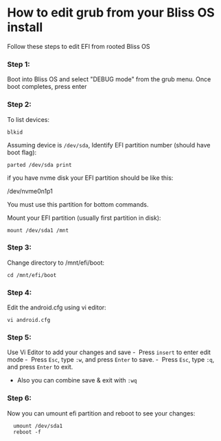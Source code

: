 # How to edit grub from your Bliss OS install

Follow these steps to edit EFI from rooted Bliss OS

### Step 1:
Boot into Bliss OS and select "DEBUG mode" from the grub menu. Once boot completes, press enter

### Step 2:
To list devices:
  
  `blkid`

Assuming device is `/dev/sda`, Identify EFI partition number (should have boot flag):

  `parted /dev/sda print`
  
if you have nvme disk your EFI partition should be like this:

/dev/nvme0n1p1

You must use this partition for bottom commands.

Mount your EFI partition (usually first partition in disk):

  `mount /dev/sda1 /mnt`

### Step 3:
Change directory to /mnt/efi/boot:

  `cd /mnt/efi/boot`

### Step 4:
Edit the android.cfg using vi editor:

  `vi android.cfg`

### Step 5:
Use Vi Editor to add your changes and save 
-  Press `insert` to enter edit mode
-  Press `Esc`, type `:w`, and press `Enter` to save.
-  Press `Esc`, type `:q`, and press `Enter` to exit.
- Also you can combine save & exit with `:wq`

### Step 6:
Now you can umount efi partition and reboot to see your changes:
```
  umount /dev/sda1
  reboot -f
```
